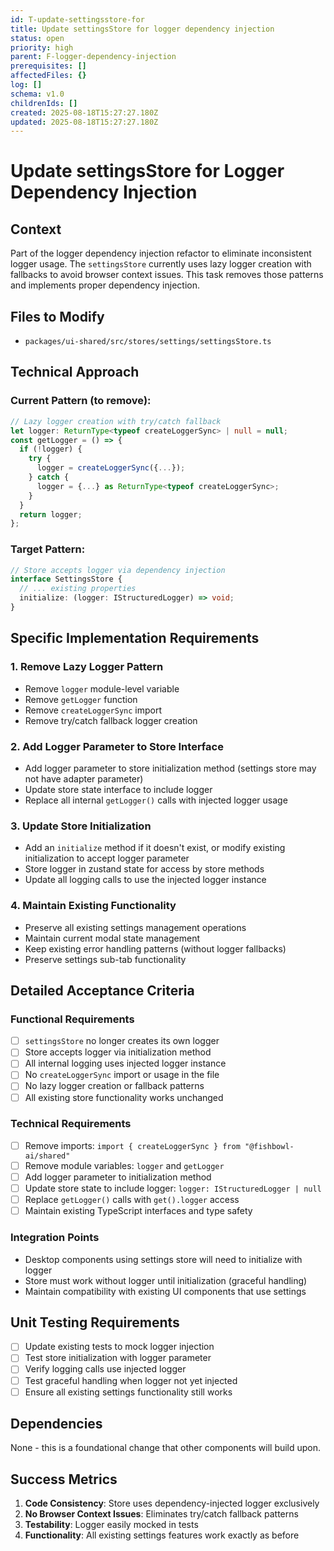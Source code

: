 ```yaml
---
id: T-update-settingsstore-for
title: Update settingsStore for logger dependency injection
status: open
priority: high
parent: F-logger-dependency-injection
prerequisites: []
affectedFiles: {}
log: []
schema: v1.0
childrenIds: []
created: 2025-08-18T15:27:27.180Z
updated: 2025-08-18T15:27:27.180Z
---
```


# Update settingsStore for Logger Dependency Injection

## Context

Part of the logger dependency injection refactor to eliminate inconsistent logger usage. The `settingsStore` currently uses lazy logger creation with fallbacks to avoid browser context issues. This task removes those patterns and implements proper dependency injection.

## Files to Modify

- `packages/ui-shared/src/stores/settings/settingsStore.ts`

## Technical Approach

### Current Pattern (to remove):

```typescript
// Lazy logger creation with try/catch fallback
let logger: ReturnType<typeof createLoggerSync> | null = null;
const getLogger = () => {
  if (!logger) {
    try {
      logger = createLoggerSync({...});
    } catch {
      logger = {...} as ReturnType<typeof createLoggerSync>;
    }
  }
  return logger;
};
```

### Target Pattern:

```typescript
// Store accepts logger via dependency injection
interface SettingsStore {
  // ... existing properties
  initialize: (logger: IStructuredLogger) => void;
}
```

## Specific Implementation Requirements

### 1. Remove Lazy Logger Pattern

- Remove `logger` module-level variable
- Remove `getLogger` function
- Remove `createLoggerSync` import
- Remove try/catch fallback logger creation

### 2. Add Logger Parameter to Store Interface

- Add logger parameter to store initialization method (settings store may not have adapter parameter)
- Update store state interface to include logger
- Replace all internal `getLogger()` calls with injected logger usage

### 3. Update Store Initialization

- Add an `initialize` method if it doesn't exist, or modify existing initialization to accept logger parameter
- Store logger in zustand state for access by store methods
- Update all logging calls to use the injected logger instance

### 4. Maintain Existing Functionality

- Preserve all existing settings management operations
- Maintain current modal state management
- Keep existing error handling patterns (without logger fallbacks)
- Preserve settings sub-tab functionality

## Detailed Acceptance Criteria

### Functional Requirements

- [ ] `settingsStore` no longer creates its own logger
- [ ] Store accepts logger via initialization method
- [ ] All internal logging uses injected logger instance
- [ ] No `createLoggerSync` import or usage in the file
- [ ] No lazy logger creation or fallback patterns
- [ ] All existing store functionality works unchanged

### Technical Requirements

- [ ] Remove imports: `import { createLoggerSync } from "@fishbowl-ai/shared"`
- [ ] Remove module variables: `logger` and `getLogger`
- [ ] Add logger parameter to initialization method
- [ ] Update store state to include logger: `logger: IStructuredLogger | null`
- [ ] Replace `getLogger()` calls with `get().logger` access
- [ ] Maintain existing TypeScript interfaces and type safety

### Integration Points

- Desktop components using settings store will need to initialize with logger
- Store must work without logger until initialization (graceful handling)
- Maintain compatibility with existing UI components that use settings

## Unit Testing Requirements

- [ ] Update existing tests to mock logger injection
- [ ] Test store initialization with logger parameter
- [ ] Verify logging calls use injected logger
- [ ] Test graceful handling when logger not yet injected
- [ ] Ensure all existing settings functionality still works

## Dependencies

None - this is a foundational change that other components will build upon.

## Success Metrics

1. **Code Consistency**: Store uses dependency-injected logger exclusively
2. **No Browser Context Issues**: Eliminates try/catch fallback patterns
3. **Testability**: Logger easily mocked in tests
4. **Functionality**: All existing settings features work exactly as before
